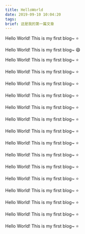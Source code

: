 ```yaml
---
title: HelloWorld
date: 2019-09-10 10:04:20
tags: 
brief: 这是我的第一篇文章
---
```


Hello World! This is my first blog~ :star:

Hello World! This is my first blog~ :smile:

Hello World! This is my first blog~ :star:

Hello World! This is my first blog~ :star:


Hello World! This is my first blog~ :star:


Hello World! This is my first blog~ :star:


Hello World! This is my first blog~ :star:


Hello World! This is my first blog~ :star:


Hello World! This is my first blog~ :star:

Hello World! This is my first blog~ :star:

Hello World! This is my first blog~ :star:

Hello World! This is my first blog~ :star:

Hello World! This is my first blog~ :star:

Hello World! This is my first blog~ :star:

Hello World! This is my first blog~ :star:

Hello World! This is my first blog~ :star:

Hello World! This is my first blog~ :star: